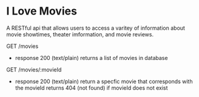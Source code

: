 # I Love Movies

A RESTful api that allows users to access a varitey of information about movie showtimes, theater imformation, and movie reviews.

GET /movies

* response 200 (text/plain)
returns a list of movies in database

GET /movies/:movieId

* response 200 (text/plain)
return a specfic movie that corresponds with the movieId
returns 404 (not found) if movieId does not exist 

